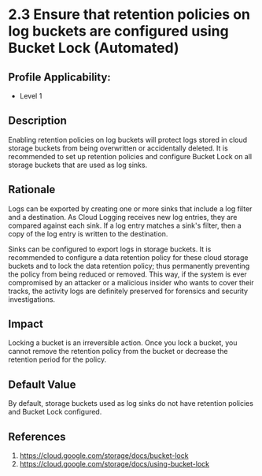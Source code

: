 # 2.3 Ensure that retention policies on log buckets are configured using Bucket Lock (Automated)

## Profile Applicability:

- Level 1

## Description

Enabling retention policies on log buckets will protect logs stored in cloud storage buckets from being overwritten or accidentally deleted. It is recommended to set up retention policies and configure Bucket Lock on all storage buckets that are used as log sinks.

## Rationale

Logs can be exported by creating one or more sinks that include a log filter and a destination. As Cloud Logging receives new log entries, they are compared against each sink. If a log entry matches a sink's filter, then a copy of the log entry is written to the destination.  

Sinks can be configured to export logs in storage buckets. It is recommended to configure a data retention policy for these cloud storage buckets and to lock the data retention policy; thus permanently preventing the policy from being reduced or removed. This way, if the system is ever compromised by an attacker or a malicious insider who wants to cover their tracks, the activity logs are definitely preserved for forensics and security investigations.

## Impact

Locking a bucket is an irreversible action. Once you lock a bucket, you cannot remove the retention policy from the bucket or decrease the retention period for the policy.

## Default Value

By default, storage buckets used as log sinks do not have retention policies and Bucket Lock configured.

## References

1. https://cloud.google.com/storage/docs/bucket-lock
2. https://cloud.google.com/storage/docs/using-bucket-lock